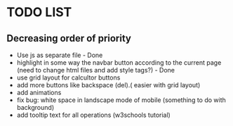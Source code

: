 # TODO LIST
## Decreasing order of priority 
* Use js as separate file - Done
* highlight in some way the navbar button according to the current page (need to change html files and add style tags?) - Done
* use grid layout for calcultor buttons 
* add more buttons like backspace (del).( easier with grid layout)
* add animations
* fix bug: white space in landscape mode of mobile (something to do with background)
* add tooltip text for all operations (w3schools tutorial)
